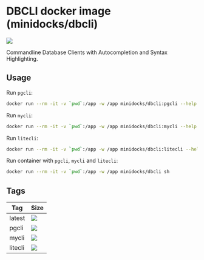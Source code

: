 DBCLI docker image (minidocks/dbcli)
====================================

![](https://www.dbcli.com/images/avatar.png)

Commandline Database Clients with Autocompletion and Syntax Highlighting.

Usage
-----

Run `pgcli`:
```bash
docker run --rm -it -v `pwd`:/app -w /app minidocks/dbcli:pgcli --help
```

Run `mycli`:
```bash
docker run --rm -it -v `pwd`:/app -w /app minidocks/dbcli:mycli --help
```

Run `litecli`:
```bash
docker run --rm -it -v `pwd`:/app -w /app minidocks/dbcli:litecli --help
```

Run container with `pgcli`, `mycli` and `litecli`:
```bash
docker run --rm -it -v `pwd`:/app -w /app minidocks/dbcli sh
```

Tags
----

 Tag       | Size
 ---       | ----
 latest    | [![](https://images.microbadger.com/badges/image/minidocks/dbcli.svg)](https://microbadger.com/images/minidocks/dbcli)
 pgcli       | [![](https://images.microbadger.com/badges/image/minidocks/dbcli:pgcli.svg)](https://microbadger.com/images/minidocks/dbcli:pgcli)
 mycli | [![](https://images.microbadger.com/badges/image/minidocks/dbcli:mycli.svg)](https://microbadger.com/images/minidocks/dbcli:mycli)
 litecli    | [![](https://images.microbadger.com/badges/image/minidocks/dbcli:litecli.svg)](https://microbadger.com/images/minidocks/dbcli:litecli)
